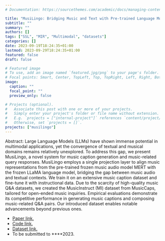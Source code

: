 ```yaml
---
# Documentation: https://sourcethemes.com/academic/docs/managing-content/

title: "MusiLingo: Bridging Music and Text with Pre-trained Language Models for Music Captioning and Query Response"
subtitle: ""
summary: ""
authors: []
tags: ["SSL", "MIR", "Multimodal", "datasets"]
categories: []
date: 2023-09-19T18:24:35+01:00
lastmod: 2023-09-29T18:24:35+01:00
featured: false
draft: false

# Featured image
# To use, add an image named `featured.jpg/png` to your page's folder.
# Focal points: Smart, Center, TopLeft, Top, TopRight, Left, Right, BottomLeft, Bottom, BottomRight.
image:
  caption: ""
  focal_point: ""
  preview_only: false

# Projects (optional).
#   Associate this post with one or more of your projects.
#   Simply enter your project's folder or file name without extension.
#   E.g. `projects = ["internal-project"]` references `content/project/deep-learning/index.md`.
#   Otherwise, set `projects = []`.
projects: ["musilingo"]
---
```

Abstract: Large Language Models (LLMs) have shown immense potential in multimodal applications, yet the convergence of textual and musical domains remains relatively unexplored. To address this gap, we present MusiLingo, a novel system for music caption generation and music-related query responses. MusiLingo employs a single projection layer to align music representations from the pre-trained frozen music audio model MERT with the frozen LLaMA language model, bridging the gap between music audio and textual contexts. We train it on an extensive music caption dataset and fine-tune it with instructional data. Due to the scarcity of high-quality music Q&A datasets, we created the MusicInstruct (MI) dataset from MusicCaps, tailored for open-ended music inquiries. Empirical evaluations demonstrate its competitive performance in generating music captions and composing music-related Q&A pairs. Our introduced dataset enables notable advancements beyond previous ones.

- <a href="https://arxiv.org/pdf/2309.08730.pdf" target="_blank">Paper link.</a>
- <a href="https://github.com/zihaod/musilingo" target="_blank">Code link.</a>
- <a href="https://huggingface.co/datasets/m-a-p/Music-Instruct/tree/main" target="_blank">Dataset link.</a>
- To be submitted to ****2023.